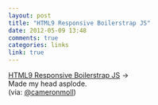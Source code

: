 ```yaml
---
layout: post
title: "HTML9 Responsive Boilerstrap JS"
date: 2012-05-09 13:48
comments: true
categories: links
link: true
---
```

[HTML9 Responsive Boilerstrap JS](http://html9responsiveboilerstrapjs.com/ "HTML9 Responsive Boilerstrap JS") &rarr;  
Made my head asplode.  
(via: [@cameronmoll](https://twitter.com/#!/cameronmoll/status/200288684283658240 "@cameronmoll"))